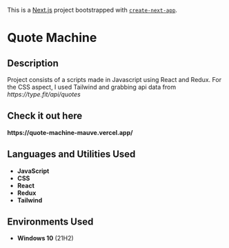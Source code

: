 This is a [Next.js](https://nextjs.org/) project bootstrapped with [`create-next-app`](https://github.com/vercel/next.js/tree/canary/packages/create-next-app).

<h1>Quote Machine</h1>

<h2>Description</h2>
Project consists of a scripts made in Javascript using React and Redux. For the CSS aspect, I used Tailwind and grabbing api data from <i>https://type.fit/api/quotes</i>
<br />

<h2>Check it out here</h2>
<b>https://quote-machine-mauve.vercel.app/</b>
<h2>Languages and Utilities Used</h2>

- <b>JavaScript</b> 
- <b>CSS</b>
- <b>React</b>
- <b>Redux</b>
- <b>Tailwind</b>

<h2>Environments Used </h2>

- <b>Windows 10</b> (21H2)


<!--
 ```diff
- text in red
+ text in green
! text in orange
# text in gray
@@ text in purple (and bold)@@
```
--!>
